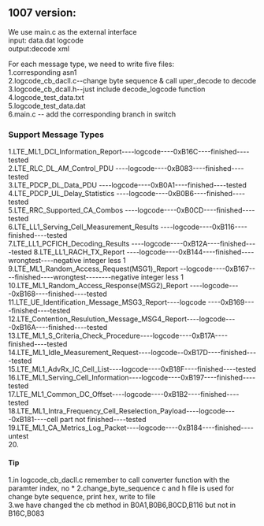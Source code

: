 ## 1007 version:
We use main.c as the external interface  
input: data.dat logcode  
output:decode xml  

For each message type, we need to write five files:  
1.corresponding asn1  
2.logcode_cb_dacll.c--change byte sequence & call uper_decode to decode   
3.logcode_cb_dcall.h--just include decode_logcode function  
4.logcode_test_data.txt  
5.logcode_test_data.dat  
6.main.c -- add the corresponding branch in switch  




### Support Message Types
1.LTE_ML1_DCI_Information_Report----logcode----0xB16C----finished----tested  
2.LTE_RLC_DL_AM_Control_PDU     ----logcode----0xB083----finished----tested  
3.LTE_PDCP_DL_Data_PDU          ----logcode----0xB0A1----finished----tested  
4.LTE_PDCP_UL_Delay_Statistics  ----logcode----0xB0B6----finished----tested  
5.LTE_RRC_Supported_CA_Combos   ----logcode----0xB0CD----finished----tested  
6.LTE_LL1_Serving_Cell_Measurement_Results  ----logcode----0xB116----finished----tested  
7.LTE_LL1_PCFICH_Decoding_Results     ----logcode----0xB12A----finished----tested
8.LTE_LL1_RACH_TX_Report        ----logcode----0xB144----finished----wrongtest----negative integer less 1    
9.LTE_ML1_Random_Access_Request(MSG1)_Report    --logcode----0xB167----finished----wrongtest--------negative integer less 1    
10.LTE_ML1_Random_Access_Response(MSG2)_Report    ----logcode----0xB168----finished----tested  
11.LTE_UE_Identification_Message_MSG3_Report----logcode    ----0xB169----finished----tested  
12.LTE_Contention_Resulution_Message_MSG4_Report----logcode----0xB16A----finished----tested  
13.LTE_ML1_S_Criteria_Check_Procedure----logcode----0xB17A----finished----tested  
14.LTE_ML1_Idle_Measurement_Request----logcode--0xB17D----finished----tested  
15.LTE_ML1_AdvRx_IC_Cell_List----logcode----0xB18F----finished----tested  
16.LTE_ML1_Serving_Cell_Information----logcode----0xB197----finished----tested  
17.LTE_ML1_Common_DC_Offset----logcode----0xB1B2----finished----tested  
18.LTE_ML1_Intra_Frequency_Cell_Reselection_Payload----logcode----0xB181----cell part not finished----tested  
19.LTE_ML1_CA_Metrics_Log_Packet----logcode----0xB184----finished----untest  
20.


#### Tip
1.in logcode_cb_dacll.c remember to call converter function with the paramter index, no * 
2.change_byte_sequence c and h file is used for change byte sequence, print hex, write to file  
3.we have changed the cb method in B0A1,B0B6,B0CD,B116 but not in B16C,B083
 

